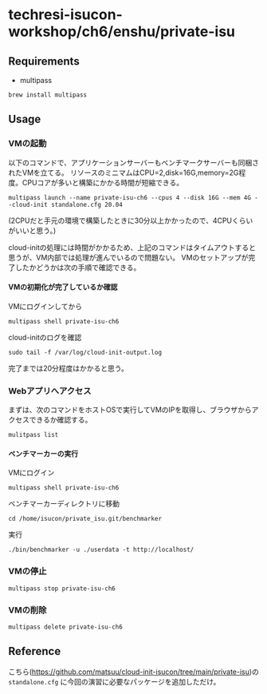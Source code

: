 # techresi-isucon-workshop/ch6/enshu/private-isu

## Requirements

- multipass

```
brew install multipass
```

## Usage


### VMの起動

以下のコマンドで、アプリケーションサーバーもベンチマークサーバーも同梱されたVMを立てる。
リソースのミニマムはCPU=2,disk=16G,memory=2G程度。CPUコアが多いと構築にかかる時間が短縮できる。

```
multipass launch --name private-isu-ch6 --cpus 4 --disk 16G --mem 4G --cloud-init standalone.cfg 20.04
```
(2CPUだと手元の環境で構築したときに30分以上かかったので、4CPUくらいがいいと思う。)

cloud-initの処理には時間がかかるため、上記のコマンドはタイムアウトすると思うが、VM内部では処理が進んでいるので問題ない。
VMのセットアップが完了したかどうかは次の手順で確認できる。

#### VMの初期化が完了しているか確認

VMにログインしてから

```
multipass shell private-isu-ch6
```

cloud-initのログを確認

```
sudo tail -f /var/log/cloud-init-output.log
```

完了までは20分程度はかかると思う。

### Webアプリへアクセス

まずは、次のコマンドをホストOSで実行してVMのIPを取得し、ブラウザからアクセスできるか確認する。

```
mulitpass list
```


#### ベンチマーカーの実行

VMにログイン

```
multipass shell private-isu-ch6
```

ベンチマーカーディレクトリに移動

```
cd /home/isucon/private_isu.git/benchmarker
```

実行

```
./bin/benchmarker -u ./userdata -t http://localhost/
```

### VMの停止

```
multipass stop private-isu-ch6
```

### VMの削除

```
multipass delete private-isu-ch6
```

## Reference

こちら(https://github.com/matsuu/cloud-init-isucon/tree/main/private-isu)の `standalone.cfg` に今回の演習に必要なパッケージを追加しただけ。

